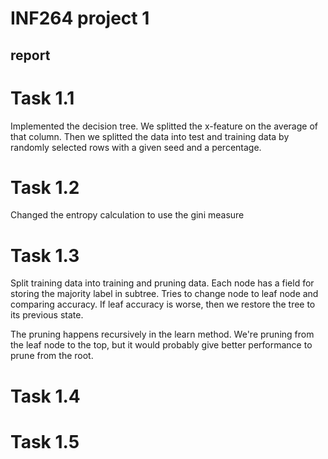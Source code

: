 # INF264 project 1

## report

# Task 1.1
Implemented the decision tree. We splitted the x-feature on the average of that column. Then we splitted the data into test and training data by randomly selected rows with a given seed and a percentage.

# Task 1.2
Changed the entropy calculation to use the gini measure


# Task 1.3
Split training data into training and pruning data. Each node has a field for storing the majority label in subtree. Tries to change node to leaf node and comparing accuracy. If leaf accuracy is worse, then we restore the tree to its previous state. 

The pruning happens recursively in the learn method. We're pruning from the leaf node to the top, but it would probably give better performance to prune from the root. 

# Task 1.4

# Task 1.5

